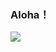 ### Aloha！

![](https://lh3.googleusercontent.com/GCaiWfr7kby4UDJqSbp0ZtF3hyLzYKQ76GQE5A66BRsn89GPf1LhIKfcVldP6L5Lt2BUxZvLY9Lldw9LbIiE91lR0ko6AB4PA3ShfhkBxDy4xqvpu80p6en2t-PSZPxKv7XiVqHJpjgjaD09GE6wp-VyOeYgDGbqwOMRaCUETPsMX6sJmkgPDMDtDq1QaCmJ6bBVaRug6AcryoVmc7YP0iDgNDvVnOgtUQjPJTEqWvfeUJxfa5sRhxoq4HJO01J2J3EZxF7XcjKOTkiEy21UNcBfIomi2yE2iq3wmhGW9rbN21sCxFrf6jNL5ijh_8VOytlpAXNq6O9KsDa9EzJf4sSF7K27JsVFimDh7QYt1lF45U4bQi4w8vOuwvAC7yHKZKWzwB0_y0Laqv4xKXXf3-aoiTUhmP4Dx1zl7OxNeGbHjq3O-UJzeR0hoO6yVs0pN2OX__QLYa0PzI1uf_6EbVGlvXxAqy5I7X41cHf1PJ-eRf2-Q8Wf1OeUEc_Rvrr-Eu_8LE8M5jto0KZ5PemhUA6A7x31kfV3zbigpEv15tmT36E7W873JguFjpcP8pHnMLv0RBM_2OMItK6u8fCXQkV9mZw5B64AZDpCOmgabEmlvWvo9eSizqiR2-obHZ0bqzjdZ7aAzr3pbCWjT6CsZy77XQgAnvMSNn4vjguZ-uaH3l1R1SrdBnab_jOIZRYcRDgTMdZf56PxbZ4A0za2AKSyZyKmGChtRAi5b0uCZFTjABrZ=w600)
